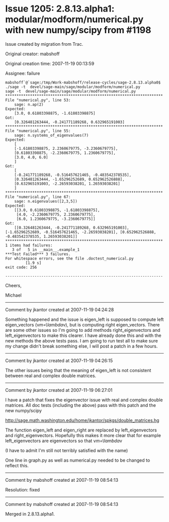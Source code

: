 # Issue 1205: 2.8.13.alpha1: modular/modform/numerical.py with new numpy/scipy from #1198

Issue created by migration from Trac.

Original creator: mabshoff

Original creation time: 2007-11-19 00:13:59

Assignee: failure


```
mabshoff`@`sage:/tmp/Work-mabshoff/release-cycles/sage-2.8.13.alpha0$ ./sage -t  devel/sage-main/sage/modular/modform/numerical.py
sage -t  devel/sage-main/sage/modular/modform/numerical.py  **********************************************************************
File "numerical.py", line 53:
    sage: n.ap(2)
Expected:
    [3.0, 0.61803398875, -1.61803398875]
Got:
    [0.326481263444, -0.241771189268, 0.632965191003]
**********************************************************************
File "numerical.py", line 55:
    sage: n.systems_of_eigenvalues(7)
Expected:
    [
    [-1.61803398875, 2.2360679775, -3.2360679775],
    [0.61803398875, -2.2360679775, 1.2360679775],
    [3.0, 4.0, 6.0]
    ]
Got:
    [
    [-0.241771189268, -0.516457621465, -0.483542378535],
    [0.326481263444, -1.65296252689, 0.652962526888],
    [0.632965191003, -2.26593038201, 1.26593038201]
    ]
**********************************************************************
File "numerical.py", line 67:
    sage: n.eigenvalues([2,3,5])
Expected:
    [[3.0, 0.61803398875, -1.61803398875],
     [4.0, -2.2360679775, 2.2360679775],
     [6.0, 1.2360679775, -3.2360679775]]
Got:
    [[0.326481263444, -0.241771189268, 0.632965191003], [-1.65296252689, -0.516457621465, -2.26593038201], [0.652962526888, -0.483542378535, 1.26593038201]]
**********************************************************************
1 items had failures:
   3 of   5 in __main__.example_1
***Test Failed*** 3 failures.
For whitespace errors, see the file .doctest_numerical.py
         [1.9 s]
exit code: 256

----------------------------------------------------------------------
```


Cheers,

Michael


---

Comment by jkantor created at 2007-11-19 04:24:28

Something happened and the issue is eigen_left is supposed to compute left eigen_vectors (v*m=\lambda*v), but is computing right eigen_vectors. There are some other issues so I'm going to add methods right_eigenvectors and left_eigenvectors
to make this clearer. I have already done this and with the new methods the above tests pass. I am going to run test all to make sure my change didn't break something else, I will post a patch in a few hours.


---

Comment by jkantor created at 2007-11-19 04:26:15

The other issues being that the meaning of eigen_left is not consistent between real and complex double matrices.


---

Comment by jkantor created at 2007-11-19 06:27:01

I have a patch that fixes the eigenvector issue with real and complex double matrices. All doc tests (including the above) pass with this patch and the new numpy/scipy

http://sage.math.washington.edu/home/jkantor/spkgs/double_matrices.hg

The function eigen_left and eigen_right are replaced by left_eigenvectors and right_eigenvectors. Hopefully this makes it more clear that for example left_eigenvectors are eigenvectors so that v*m=\lambda*v 

(I have to admit I'm still not terribly satisfied with the name)

One line in graph.py as well as numerical.py needed to be changed to reflect this.


---

Comment by mabshoff created at 2007-11-19 08:54:13

Resolution: fixed


---

Comment by mabshoff created at 2007-11-19 08:54:13

Merged in 2.8.13.alpha1.

